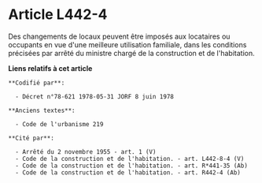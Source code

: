 # Article L442-4

Des changements de locaux peuvent être imposés aux locataires ou occupants en vue d'une meilleure utilisation familiale, dans
les conditions précisées par arrêté du ministre chargé de la construction et de l'habitation.

**Liens relatifs à cet article**

	**Codifié par**:

	  - Décret n°78-621 1978-05-31 JORF 8 juin 1978

	**Anciens textes**:

	  - Code de l'urbanisme 219

	**Cité par**:

	  - Arrêté du 2 novembre 1955 - art. 1 (V)
	  - Code de la construction et de l'habitation. - art. L442-8-4 (V)
	  - Code de la construction et de l'habitation. - art. R*441-35 (Ab)
	  - Code de la construction et de l'habitation. - art. R442-4 (Ab)
